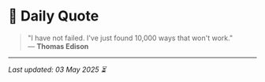 # 📜 Daily Quote

> "I have not failed. I've just found 10,000 ways that won't work."  
> — **Thomas Edison**

---

_Last updated: 03 May 2025 ⏳_
